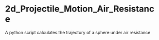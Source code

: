 # 2d_Projectile_Motion_Air_Resistance
A python script calculates the trajectory of a sphere under air resistance
